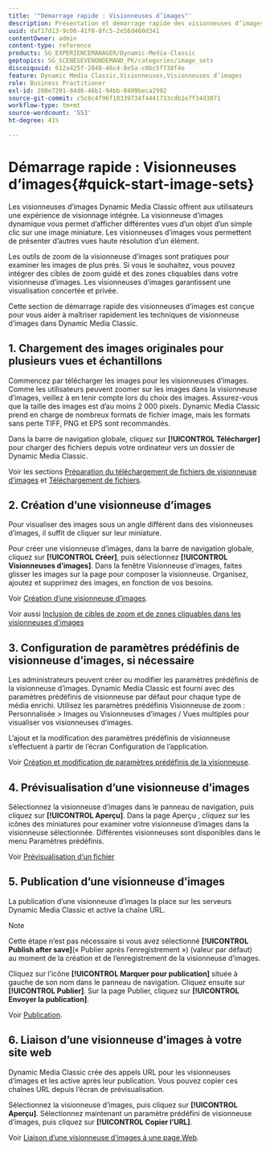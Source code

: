 ```yaml
---
title: '"Démarrage rapide : Visionneuses d’images"'
description: Présentation et démarrage rapide des visionneuses d’images pour vous aider à maîtriser rapidement les techniques de visionneuse d’images.
uuid: daf17d13-9c06-41f0-8fc5-2e56d460d341
contentOwner: admin
content-type: reference
products: SG_EXPERIENCEMANAGER/Dynamic-Media-Classic
geptopics: SG_SCENESEVENONDEMAND_PK/categories/image_sets
discoiquuid: 612a425f-2840-46c4-8e5a-c0bc5f738f4e
feature: Dynamic Media Classic,Visionneuses,Visionneuses d’images
role: Business Practitioner
exl-id: 280e7201-84d6-46b1-94bb-0499beca2992
source-git-commit: c5c8c4f96f18339734f4441733cdb1e7f34d3071
workflow-type: tm+mt
source-wordcount: '553'
ht-degree: 41%

---
```


# Démarrage rapide : Visionneuses d’images{#quick-start-image-sets}

Les visionneuses d’images Dynamic Media Classic offrent aux utilisateurs une expérience de visionnage intégrée. La visionneuse d’images dynamique vous permet d’afficher différentes vues d’un objet d’un simple clic sur une image miniature. Les visionneuses d’images vous permettent de présenter d’autres vues haute résolution d’un élément.

Les outils de zoom de la visionneuse d’images sont pratiques pour examiner les images de plus près. Si vous le souhaitez, vous pouvez intégrer des cibles de zoom guidé et des zones cliquables dans votre visionneuse d’images. Les visionneuses d’images garantissent une visualisation concertée et privée.

Cette section de démarrage rapide des visionneuses d’images est conçue pour vous aider à maîtriser rapidement les techniques de visionneuse d’images dans Dynamic Media Classic.

## 1. Chargement des images originales pour plusieurs vues et échantillons

Commencez par télécharger les images pour les visionneuses d’images. Comme les utilisateurs peuvent zoomer sur les images dans la visionneuse d’images, veillez à en tenir compte lors du choix des images. Assurez-vous que la taille des images est d’au moins 2 000 pixels. Dynamic Media Classic prend en charge de nombreux formats de fichier image, mais les formats sans perte TIFF, PNG et EPS sont recommandés.

Dans la barre de navigation globale, cliquez sur **[!UICONTROL Télécharger]** pour charger des fichiers depuis votre ordinateur vers un dossier de Dynamic Media Classic.

Voir les sections [Préparation du téléchargement de fichiers de visionneuse d’images](preparing-image-set-assets-upload.md#preparing-image-set-assets-for-upload) et [Téléchargement de fichiers](uploading-files.md#uploading-your-files).

## 2. Création d’une visionneuse d’images

Pour visualiser des images sous un angle différent dans des visionneuses d’images, il suffit de cliquer sur leur miniature.

Pour créer une visionneuse d’images, dans la barre de navigation globale, cliquez sur **[!UICONTROL Créer]**, puis sélectionnez **[!UICONTROL Visionneuses d’images]**. Dans la fenêtre Visionneuse d’images, faites glisser les images sur la page pour composer la visionneuse. Organisez, ajoutez et supprimez des images, en fonction de vos besoins.

Voir [Création d’une visionneuse d’images](creating-image-set.md#creating-an-image-set).

Voir aussi [Inclusion de cibles de zoom et de zones cliquables dans les visionneuses d’images](including-zoom-targets-image-maps.md#including-zoom-targets-and-image-maps-in-image-sets)

## 3. Configuration de paramètres prédéfinis de visionneuse d’images, si nécessaire

Les administrateurs peuvent créer ou modifier les paramètres prédéfinis de la visionneuse d’images. Dynamic Media Classic est fourni avec des paramètres prédéfinis de visionneuse par défaut pour chaque type de média enrichi. Utilisez les paramètres prédéfinis Visionneuse de zoom : Personnalisée > Images ou Visionneuses d’images / Vues multiples pour visualiser vos visionneuses d’images.

L’ajout et la modification des paramètres prédéfinis de visionneuse s’effectuent à partir de l’écran Configuration de l’application.

Voir [Création et modification de paramètres prédéfinis de la visionneuse](application-setup.md#adding-and-editing-viewer-presets).

## 4. Prévisualisation d’une visionneuse d’images

Sélectionnez la visionneuse d’images dans le panneau de navigation, puis cliquez sur **[!UICONTROL Aperçu]**. Dans la page Aperçu , cliquez sur les icônes des miniatures pour examiner votre visionneuse d’images dans la visionneuse sélectionnée. Différentes visionneuses sont disponibles dans le menu Paramètres prédéfinis.

Voir [Prévisualisation d’un fichier](previewing-asset.md#previewing-an-asset)

## 5. Publication d’une visionneuse d’images

La publication d’une visionneuse d’images la place sur les serveurs Dynamic Media Classic et active la chaîne URL.

>[!NOTE]
>
>Cette étape n’est pas nécessaire si vous avez sélectionné **[!UICONTROL Publish after save]**(« Publier après l’enregistrement ») (valeur par défaut) au moment de la création et de l’enregistrement de la visionneuse d’images.

Cliquez sur l’icône **[!UICONTROL Marquer pour publication]** située à gauche de son nom dans le panneau de navigation. Cliquez ensuite sur **[!UICONTROL Publier]**. Sur la page Publier, cliquez sur **[!UICONTROL Envoyer la publication]**.

Voir [Publication](publishing-files.md#publishing-files).

## 6. Liaison d’une visionneuse d’images à votre site web

Dynamic Media Classic crée des appels URL pour les visionneuses d’images et les active après leur publication. Vous pouvez copier ces chaînes URL depuis l’écran de prévisualisation.

Sélectionnez la visionneuse d’images, puis cliquez sur **[!UICONTROL Aperçu]**. Sélectionnez maintenant un paramètre prédéfini de visionneuse d’images, puis cliquez sur **[!UICONTROL Copier l’URL]**.

Voir [Liaison d’une visionneuse d’images à une page Web](linking-image-set-web-page.md#linking-an-image-set-to-a-web-page).
